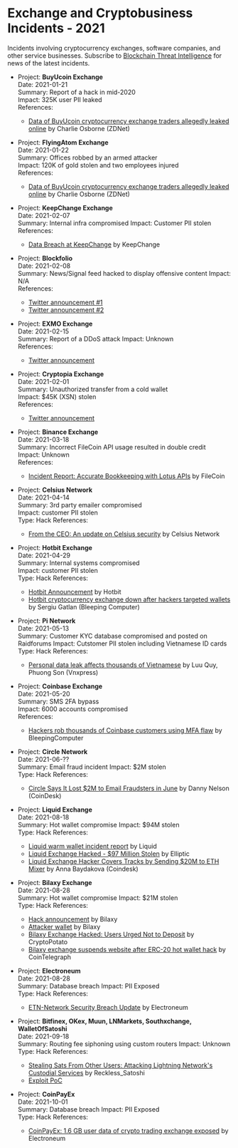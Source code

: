 Exchange and Cryptobusiness Incidents - 2021
============================================

Incidents involving cryptocurrency exchanges, software companies, and other service businesses. Subscribe to [Blockchain Threat Intelligence](https://blockthreat.substack.com/) for news of the latest incidents.

* Project: **BuyUcoin Exchange**  
  Date: 2021-01-21  
  Summary: Report of a hack in mid-2020  
  Impact: 325K user PII leaked  
  References:  
    * [Data of BuyUcoin cryptocurrency exchange traders allegedly leaked online](https://www.zdnet.com/article/cyberattack-allegedly-leaks-data-of-indian-cryptocurrency-exchange-buyucoin-users/) by Charlie Osborne (ZDNet)

* Project: **FlyingAtom Exchange**  
  Date: 2021-01-22  
  Summary: Offices robbed by an armed attacker  
  Impact: 120K of gold stolen and two employees injured  
  References:  
    * [Data of BuyUcoin cryptocurrency exchange traders allegedly leaked online](https://www.zdnet.com/article/cyberattack-allegedly-leaks-data-of-indian-cryptocurrency-exchange-buyucoin-users/) by Charlie Osborne (ZDNet)

* Project: **KeepChange Exchange**  
  Date: 2021-02-07  
  Summary: Internal infra compromised 
  Impact: Customer PII stolen  
  References:  
    * [Data Breach at KeepChange](https://keepchange.medium.com/data-breach-at-keepchange-b0770a272945) by KeepChange
    
* Project: **Blockfolio**  
  Date: 2021-02-08  
  Summary: News/Signal feed hacked to display offensive content 
  Impact: N/A  
  References:  
    * [Twitter announcement #1](https://twitter.com/blockfolio/status/1359039349807927297)
    * [Twitter announcement #2](https://twitter.com/SBF_Alameda/status/1359051447506071552)

* Project: **EXMO Exchange**  
  Date: 2021-02-15  
  Summary: Report of a DDoS attack 
  Impact: Unknown  
  References:  
    * [Twitter announcement](https://twitter.com/Exmo_Com/status/1361301916618211330)

* Project: **Cryptopia Exchange**  
  Date: 2021-02-01  
  Summary: Unauthorized transfer from a cold wallet  
  Impact: $45K (XSN) stolen  
  References:  
    * [Twitter announcement](https://twitter.com/Exmo_Com/status/1361301916618211330)

* Project: **Binance Exchange**  
  Date: 2021-03-18  
  Summary: Incorrect FileCoin API usage resulted in double credit  
  Impact: Unknown  
  References:  
    * [Incident Report: Accurate Bookkeeping with Lotus APIs](https://filecoin.io/blog/posts/incident-report-accurate-bookkeeping-with-lotus-apis/) by FileCoin

* Project: **Celsius Network**  
  Date: 2021-04-14  
  Summary: 3rd party emailer compromised  
  Impact: customer PII stolen  
  Type: Hack
  References:
    * [From the CEO: An update on Celsius security](https://mashinsky.medium.com/from-the-ceo-an-update-on-celsius-security-6f80b50012bd) by Celsius Network

* Project: **Hotbit Exchange**  
  Date: 2021-04-29  
  Summary: Internal systems compromised  
  Impact: customer PII stolen  
  Type: Hack
  References:
    * [Hotbit Announcement](https://hotbit.zendesk.com/hc/en-us/articles/1500008915521-Hotbit-s-Announcement-on-Emergency-Maintenance) by Hotbit
    * [Hotbit cryptocurrency exchange down after hackers targeted wallets](https://www.bleepingcomputer.com/news/security/hotbit-cryptocurrency-exchange-down-after-hackers-targeted-wallets/) by Sergiu Gatlan (Bleeping Computer)


* Project: **Pi Network**  
  Date: 2021-05-13  
  Summary: Customer KYC database compromised and posted on Raidforums 
  Impact: Cutstomer PII stolen including Vietnamese ID cards  
  Type: Hack
  References:
    * [Personal data leak affects thousands of Vietnamese](https://e.vnexpress.net/news/news/personal-data-leak-affects-thousands-of-vietnamese-4279503.html) by Luu Quy, Phuong Son (Vnxpress)

* Project: **Coinbase Exchange**  
  Date: 2021-05-20  
  Summary: SMS 2FA bypass  
  Impact: 6000 accounts compromised  
  References:  
    * [Hackers rob thousands of Coinbase customers using MFA flaw](https://www.bleepingcomputer.com/news/security/hackers-rob-thousands-of-coinbase-customers-using-mfa-flaw/) by BleepingComputer

* Project: **Circle Network**  
  Date: 2021-06-??  
  Summary: Email fraud incident 
  Impact: $2M stolen  
  Type: Hack
  References:
    * [Circle Says It Lost $2M to Email Fraudsters in June](https://www.coindesk.com/circle-says-it-lost-2m-to-email-fraudsters-in-june) by Danny Nelson (CoinDesk)

* Project: **Liquid Exchange**  
  Date: 2021-08-18  
  Summary: Hot wallet compromise 
  Impact: $94M stolen  
  Type: Hack
  References:
    * [Liquid warm wallet incident report](https://blog.liquid.com/warm-wallet-incident) by Liquid
    * [Liquid Exchange Hacked - $97 Million Stolen](https://www.elliptic.co/blog/liquid-exchange-hacked-94-million-stolen) by Elliptic
    * [Liquid Exchange Hacker Covers Tracks by Sending $20M to ETH Mixer](https://www.coindesk.com/liquid-exchange-hacker-covers-tracks-by-sending-20m-to-eth-mixer) by Anna Baydakova (Coindesk)

* Project: **Bilaxy Exchange**  
  Date: 2021-08-28  
  Summary: Hot wallet compromise 
  Impact: $21M stolen  
  Type: Hack
  References:
    * [Hack announcement](https://twitter.com/Bilaxy_exchange/status/1431794319795494913) by Bilaxy
    * [Attacker wallet](https://twitter.com/Bilaxy_exchange/status/1432103507557974016) by Bilaxy
    * [Bilaxy Exchange Hacked: Users Urged Not to Deposit](https://cryptopotato.com/bilaxy-exchange-hacked-users-urged-not-to-deposit/) by CryptoPotato
    * [Bilaxy exchange suspends website after ERC-20 hot wallet hack](https://cointelegraph.com/news/bilaxy-exchange-suspends-website-after-erc-20-hot-wallet-hack) by CoinTelegraph


* Project: **Electroneum**  
  Date: 2021-08-28  
  Summary: Database breach 
  Impact: PII Exposed  
  Type: Hack
  References:
    * [ETN-Network Security Breach Update](https://community.electroneum.com/t/etn-network-security-breach-update/34398) by Electroneum

* Project: **Bitfinex, OKex, Muun, LNMarkets, Southxchange, WalletOfSatoshi**  
  Date: 2021-09-18  
  Summary: Routing fee siphoning using custom routers 
  Impact: Unknown  
  Type: Hack
  References:
    * [Stealing Sats From Other Users: Attacking Lightning Network's Custodial Services](https://www.reddit.com/r/Bitcoin/comments/pqjcvo/stealing_sats_from_the_lightning_network/) by Reckless_Satoshi
    * [Exploit PoC](https://github.com/Reckless-Satoshi/ln-fee-siphoning)


* Project: **CoinPayEx**  
  Date: 2021-10-01  
  Summary: Database breach 
  Impact: PII Exposed  
  Type: Hack
  References:
    * [CoinPayEx: 1.6 GB user data of crypto trading exchange exposed](https://tarnkappe.info/coinpayex-1-6-gb-user-data-of-crypto-trading-exchange-exposed/) by Electroneum